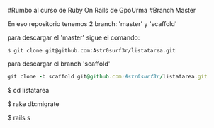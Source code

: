 #Rumbo al curso de Ruby On Rails de GpoUrma
#Branch Master

En eso repositorio tenemos 2 branch: 'master' y 'scaffold'

para descargar el 'master' sigue el comando:

```linux
$ git clone git@github.com:Astr0surf3r/listatarea.git
```
para descargar el branch 'scaffold'

```ruby
git clone -b scaffold git@github.com:Astr0surf3r/listatarea.git
```

$ cd listatarea

$ rake db:migrate

$ rails s                
